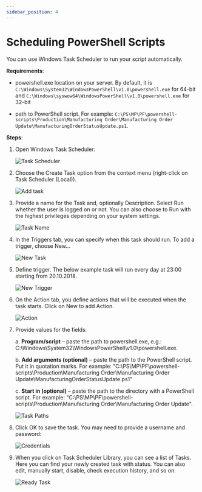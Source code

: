 ```yaml
---
sidebar_position: 4
---
```


# Scheduling PowerShell Scripts

You can use Windows Task Scheduler to run your script automatically.

**Requirements**:

- powershell.exe location on your server. By default, it is `C:\Windows\System32\WindowsPowerShell\v1.0\powershell.exe` for 64-bit and `C:\Windows\syswow64\WindowsPowerShell\v1.0\powershell.exe` for 32-bit

- path to PowerShell script. For example: `C:\PS\MP\PF\powershell-scripts\Production\Manufacturing Order\Manufacturing Order Update\ManufacturingOrderStatusUpdate.ps1`.

**Steps**:

1. Open Windows Task Scheduler:

    ![Task Scheduler](./media/scheduling-scripts/task-scheduler.webp)

2. Choose the Create Task option from the context menu (right-click on Task Scheduler (Local)).

    ![Add task](./media/scheduling-scripts/create-task.webp)

3. Provide a name for the Task and, optionally Description. Select Run whether the user is logged on or not. You can also choose to Run with the highest privileges depending on your system settings.

    ![Task Name](./media/scheduling-scripts/task-name.webp)

4. In the Triggers tab, you can specify when this task should run. To add a trigger, choose New...

    ![New Task](./media/scheduling-scripts/new-task.webp)

5. Define trigger. The below example task will run every day at 23:00 starting from 20.10.2018.

    ![New Trigger](./media/scheduling-scripts/new-trigger.webp)

6. On the Action tab, you define actions that will be executed when the task starts. Click on New to add Action.

    ![Action](./media/scheduling-scripts/action-type.webp)

7. Provide values for the fields:

    a. **Program/script** – paste the path to powershell.exe, e.g.: C:\Windows\System32\WindowsPowerShell\v1.0\powershell.exe.

    b. **Add arguments (optional)** – paste the path to the PowerShell script. Put it in quotation marks. For example: "C:\PS\MP\PF\powershell-scripts\Production\Manufacturing Order\Manufacturing Order Update\ManufacturingOrderStatusUpdate.ps1"

    c. **Start in (optional)** – paste the path to the directory with a PowerShell script. For example: "C:\PS\MP\PF\powershell-scripts\Production\Manufacturing Order\Manufacturing Order Update\".

    ![Task Paths](./media/scheduling-scripts//task-paths.webp)

8. Click OK to save the task. You may need to provide a username and password:

    ![Credentials](./media/scheduling-scripts/scheduling-name.webp)

9. When you click on Task Scheduler Library, you can see a list of Tasks. Here you can find your newly created task with status. You can also edit, manually start, disable, check execution history, and so on.

    ![Ready Task](./media/scheduling-scripts/ready-task.webp)
